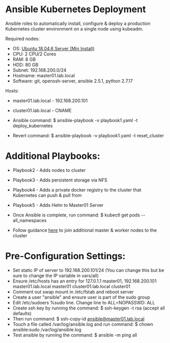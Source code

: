 # Ansible Kubernetes Deployment
Ansible roles to automatically install, configure & deploy a production Kubernetes cluster environment on a single node using kubeadm.

Required nodes:
* OS: [Ubuntu 18.04.6 Server (Min Install)](https://releases.ubuntu.com/18.04/)
* CPU: 2 CPU/2 Cores
* RAM: 8 GB
* HDD: 80 GB
* Subnet: 192.168.200.0/24
* Hostname: master01.lab.local
* Software: git, openssh-server, ansible 2.5.1, python 2.7.17 

Hosts:
* master01.lab.local - 192.168.200.101
* cluster01.lab.local - CNAME

* Ansible command: $ ansible-playbook -v playbook1.yaml -t deploy_kubernetes
* Revert command:  $ ansible-playbook -v playbook1.yaml -t reset_cluster

# Additional Playbooks:
* Playbook2 - Adds nodes to cluster
* Playbook3 - Adds persistent storage via NFS
* Playbook4 - Adds a private docker registry to the cluster that Kubernetes can push & pull from
* Playbook5 - Adds Helm to Master01 Server

* Once Ansible is complete, run command: $ kubectl get pods --all_namespaces
* Follow guidance [here](computingforgeeks.com/join-new-kubernetes-worker-node-to-existing-cluster/) to join additional master & worker nodes to the cluster
 
# Pre-Configuration Settings:
* Set static IP of server to 192.168.200.101/24 (You can change this but be sure to change the IP variable in vars/all)
* Ensure /etc/hosts has an entry for 127.0.1.1 master01, 192.168.200.101 master01.lab.local master01 cluster01.lab.local cluster01
* Comment out swap mount in /etc/fstab and reboot server
* Create a user "ansible" and ensure user is part of the sudo group
* Edit /etc/sudoers %sudo line.  Change line to ALL=NOPASSWD: ALL
* Create ssh key by running the command: $ ssh-keygen -t rsa (accept all defaults) 
* Then run command: $ ssh-copy-id ansible@master01.lab.local
* Touch a file called /var/log/ansible.log and run command: $ chown ansible:sudo /var/log/ansible.log
* Test ansible by running the command: $ ansible -m ping all
